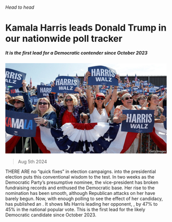 ###### Head to head

# Kamala Harris leads Donald Trump in our nationwide poll tracker 

##### It is the first lead for a Democratic contender since October 2023 

![image](images/20240810_USP508.jpg) 

> Aug 5th 2024 

THERE ARE no “quick fixes” in election campaigns.  into the presidential election puts this conventional wisdom to the test. In two weeks as the Democratic Party’s presumptive nominee, the vice-president has broken fundraising records and enthused the Democratic base. Her rise to the nomination has been smooth, although Republican attacks on her have barely begun. Now, with enough polling to see the effect of her candidacy,  has published an . It shows Ms Harris leading her opponent, , by 47% to 45% in the national popular vote. This is the first lead for the likely Democratic candidate since October 2023.

